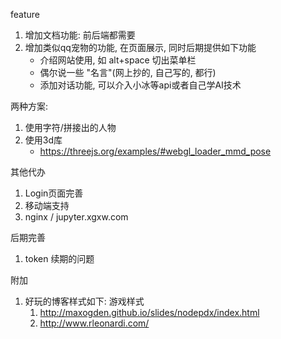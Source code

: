 feature
1. 增加文档功能: 前后端都需要
2. 增加类似qq宠物的功能, 在页面展示, 同时后期提供如下功能
    - 介绍网站使用, 如 alt+space 切出菜单栏
    - 偶尔说一些 "名言"(网上抄的, 自己写的, 都行)
    - 添加对话功能, 可以介入小冰等api或者自己学AI技术

两种方案:
1. 使用字符/拼接出的人物
2. 使用3d库
    - https://threejs.org/examples/#webgl_loader_mmd_pose

其他代办
1. Login页面完善
2. 移动端支持
3. nginx / jupyter.xgxw.com

后期完善
1. token 续期的问题

附加
1. 好玩的博客样式如下: 游戏样式
   1. http://maxogden.github.io/slides/nodepdx/index.html
   2. http://www.rleonardi.com/
